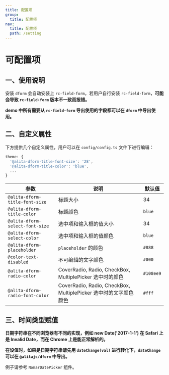 ```yaml
---
title: 配置项
group:
  title: 配置项
nav:
  title: 配置项
  path: /setting
---
```


# 可配置项

## 一、使用说明

安装 `dform` 会自动安装上 `rc-field-form`，若用户自行安装 `rc-field-form`，**可能会导致 `rc-field-form` 版本不一致而报错。**

**demo 中所有需要从 `rc-field-form` 导出使用的字段都可以在 `dform` 中导出使用。**

## 二、自定义属性

下方提供几个自定义属性，用户可以在 `config/config.ts` 文件下进行编辑：

```js
theme: {
  '@alita-dform-title-font-size': '28',
  '@alita-dform-title-color': 'blue',
  ...
}
```

| 参数                            | 说明                                                             | 默认值    |
| ------------------------------- | ---------------------------------------------------------------- | --------- |
| `@alita-dform-title-font-size`  | 标题大小                                                         | 34        |
| `@alita-dform-title-color`      | 标题颜色                                                         | `blue`    |
| `@alita-dform-select-font-size` | 选中项和输入框的值大小                                           | 34        |
| `@alita-dform-select-color`     | 选中项和输入框的值颜色                                           | `blue`    |
| `@alita-dform-placeholder`      | `placeholder` 的颜色                                             | `#888`    |
| `@color-text-disabled`          | 不可编辑的文字颜色                                               | `#000`    |
| `@alita-dform-radio-color`      | CoverRadio, Radio, CheckBox, MultiplePicker 选中时的颜色         | `#108ee9` |
| `@alita-dform-radio-font-color` | CoverRadio, Radio, CheckBox, MultiplePicker 选中时的文字颜色颜色 | `#fff`    |

## 三、时间类型赋值

**日期字符串在不同浏览器有不同的实现，例如 new Date('2017-1-1') 在 Safari 上是 Invalid Date，而在 Chrome 上是能正常解析的。**

**在设值时，如果是日期字符串请先用 `dateChange(val)` 进行转化下，`dateChange` 可以在 `@alitajs/dform` 中导出。**

例子请参考 `NomarDatePicker` 组件。
